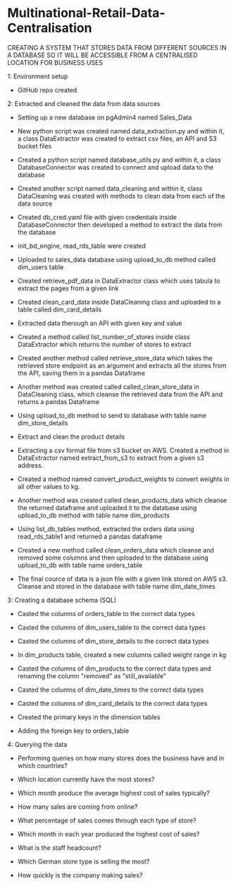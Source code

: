 # Multinational-Retail-Data-Centralisation
 CREATING A SYSTEM THAT STORES DATA FROM DIFFERENT SOURCES IN A DATABASE SO IT WILL BE ACCESSIBLE FROM A CENTRALISED LOCATION FOR BUSINESS USES
 
1: Environment setup

* GitHub repo created


2: Extracted and cleaned the data from data sources

* Setting up a new database on pgAdmin4 named Sales_Data

* New python script was created named data_extraction.py and within it, a class DataExtractor was created to extract csv files, an API and S3 bucket files

* Created a python script named database_utils.py and within it, a class DatabaseConnector was created to connect and upload data to the database

* Created another script named data_cleaning and within it, class DataCleaning was created with methods to clean data from each of the data source

* Created db_cred.yaml file with given credentials inside DatabaseConnector then developed a method to extract the data from the database

* init_bd_engine, read_rds_table were created

* Uploaded to sales_data database using upload_to_db method called dim_users table

* Created retrieve_pdf_data in DataExtractor class which uses tabula to extract the pages from a given link

* Created clean_card_data inside DataCleaning class and uploaded to a table called dim_card_details

* Extracted data therough an API with given key and value

*  Created a method called list_number_of_stores inside class DataExtractor which returns the number of stores to extract

* Created another method called retrieve_store_data which takes the retrieved store endpoint as an argument and extracts all the stores from the API, saving them in a pandas Dataframe

* Another method was created called called_clean_store_data in DataCleaning class, which cleanse the retrieved data from the API and returns a pandas Dataframe

* Using upload_to_db method to send to database with table name dim_store_details

* Extract and clean the product details

* Extracting a csv format file from s3 bucket on AWS. Created a method in DataExtractor named extract_from_s3 to extract from a given s3 address. 

* Created a method named convert_product_weights to convert weights in all other values to kg.

* Another method was created called clean_products_data which cleanse the returned dataframe and uploaded it to the database using upload_to_db method with table name dim_products

* Using  list_db_tables method, extracted the orders data using read_rds_table1 and returned a pandas dataframe

* Created  a new method called clean_orders_data which cleanse  and removed some columns and then uploaded to the database using upload_to_db with table name orders_table

* The final cource of data is a json file with a given link stored on AWS s3. Cleanse and stored in the database with table name dim_date_times


3: Creating a database schema (SQL)

* Casted the columns of orders_table to the correct data types

* Casted the columns of dim_users_table to the correct data types

* Casted the columns of dim_store_details to the correct data types

* In dim_products table, created a new columns called weight range in kg 

* Casted the columns of dim_products to the correct data types and renaming the column "removed" as "still_available"

* Casted the columns of dim_date_times to the correct data types

* Casted the columns of dim_card_details to the correct data types

* Created the primary keys in the dimension tables

* Adding the foreign key to orders_table


4: Querying the data

* Performing queries on how many stores does the business have and in which countries?

* Which location currently have the most stores?

* Which month produce the average highest cost of sales typically?

* How many sales are coming from online?

* What percentage of sales comes through each type of store?

* Which month in each year produced the highest cost of sales?

* What is the staff headcount?

* Which German store type is selling the most?

* How quickly is the company making sales?


